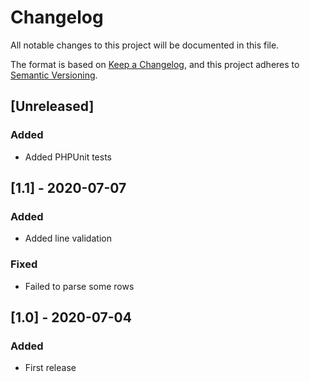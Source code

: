 # Changelog
All notable changes to this project will be documented in this file.

The format is based on [Keep a Changelog](https://keepachangelog.com/en/1.0.0/),
and this project adheres to [Semantic Versioning](https://semver.org/spec/v2.0.0.html).

## [Unreleased]
### Added
- Added PHPUnit tests

## [1.1] - 2020-07-07
### Added
- Added line validation

### Fixed
- Failed to parse some rows

## [1.0] - 2020-07-04
### Added
- First release
